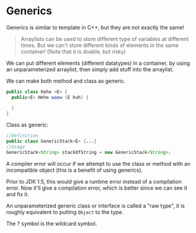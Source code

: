 # Generics

Generics is similar to template in C++, but they are not exactly the same!

> Arraylists can be used to store different type of variables at different times. But we can't store different kinds of elements in the same container! (Note that it is doable, but risky)

We can put different elements (different datatypes) in a container, by using an unparameterized arraylist, then simply add stuff into the arraylist.

We can make both method and class as generic.

```Java
public class Haha <E> {
  public<E> Hehe waow (E huh) {

  }
}
```

Class as generic:
```Java
//Definition
public class GenericStack<E> {...}
//Usage
GenericStack<String> stackOfString = new GenericStack<String>;
```

A compiler error will occur if we attempt to use the class or method with an incompatible object (this is a benefit of using generics).

Prior to JDK 1.5, this would give a runtime error instead of a compilation error. Now it'll give a compilation error, which is better since we can see it and fix it.

An unparameterized generic class or interface is called a "raw type", it is roughly equivalent to putting `Object` to the type.

The ? symbol is the wildcard symbol.

